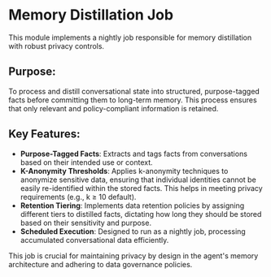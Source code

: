 # Memory Distillation Job

This module implements a nightly job responsible for memory distillation with robust privacy controls.

## Purpose:
To process and distill conversational state into structured, purpose-tagged facts before committing them to long-term memory. This process ensures that only relevant and policy-compliant information is retained.

## Key Features:
-   **Purpose-Tagged Facts**: Extracts and tags facts from conversations based on their intended use or context.
-   **K-Anonymity Thresholds**: Applies k-anonymity techniques to anonymize sensitive data, ensuring that individual identities cannot be easily re-identified within the stored facts. This helps in meeting privacy requirements (e.g., k ≥ 10 default).
-   **Retention Tiering**: Implements data retention policies by assigning different tiers to distilled facts, dictating how long they should be stored based on their sensitivity and purpose.
-   **Scheduled Execution**: Designed to run as a nightly job, processing accumulated conversational data efficiently.

This job is crucial for maintaining privacy by design in the agent's memory architecture and adhering to data governance policies.
